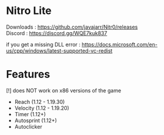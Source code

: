 # Nitro Lite
Downloads   : https://github.com/javajarr/Nitr0/releases  
Discord     : https://discord.gg/WQE7kuk837  

if you get a missing DLL error : https://docs.microsoft.com/en-us/cpp/windows/latest-supported-vc-redist

# Features
[!] does NOT work on x86 versions of the game

- Reach      (1.12 - 1.19.30)
- Velocity   (1.12 - 1.19.20)
- Timer      (1.12+)
- Autosprint (1.12+)
- Autoclicker
